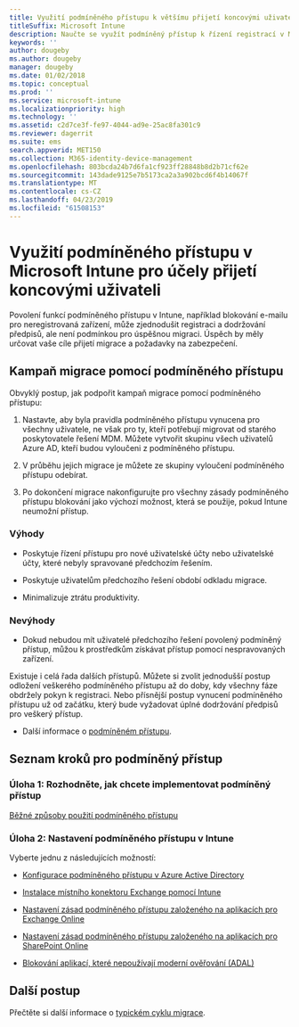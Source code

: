 ```yaml
---
title: Využití podmíněného přístupu k většímu přijetí koncovými uživateli
titleSuffix: Microsoft Intune
description: Naučte se využít podmíněný přístup k řízení registrací v Microsoft Intune.
keywords: ''
author: dougeby
ms.author: dougeby
manager: dougeby
ms.date: 01/02/2018
ms.topic: conceptual
ms.prod: ''
ms.service: microsoft-intune
ms.localizationpriority: high
ms.technology: ''
ms.assetid: c2d7ce3f-fe97-4044-ad9e-25ac8fa301c9
ms.reviewer: dagerrit
ms.suite: ems
search.appverid: MET150
ms.collection: M365-identity-device-management
ms.openlocfilehash: 803bcda24b7d6fa1cf923ff28848b8d2b71cf62e
ms.sourcegitcommit: 143dade9125e7b5173ca2a3a902bcd6f4b14067f
ms.translationtype: MT
ms.contentlocale: cs-CZ
ms.lasthandoff: 04/23/2019
ms.locfileid: "61508153"
---
```

# <a name="drive-end-user-adoption-with-conditional-access-in-microsoft-intune"></a>Využití podmíněného přístupu v Microsoft Intune pro účely přijetí koncovými uživateli

Povolení funkcí podmíněného přístupu v Intune, například blokování e-mailu pro neregistrovaná zařízení, může zjednodušit registraci a dodržování předpisů, ale není podmínkou pro úspěšnou migraci. Úspěch by měly určovat vaše cíle přijetí migrace a požadavky na zabezpečení.

## <a name="migration-campaign-with-conditional-access"></a>Kampaň migrace pomocí podmíněného přístupu

Obvyklý postup, jak podpořit kampaň migrace pomocí podmíněného přístupu:

1.  Nastavte, aby byla pravidla podmíněného přístupu vynucena pro všechny uživatele, ne však pro ty, kteří potřebují migrovat od starého poskytovatele řešení MDM. Můžete vytvořit skupinu všech uživatelů Azure AD, kteří budou vyloučeni z podmíněného přístupu.

2.  V průběhu jejich migrace je můžete ze skupiny vyloučení podmíněného přístupu odebírat.

3.  Po dokončení migrace nakonfigurujte pro všechny zásady podmíněného přístupu blokování jako výchozí možnost, která se použije, pokud Intune neumožní přístup.

### <a name="advantages"></a>Výhody

-   Poskytuje řízení přístupu pro nové uživatelské účty nebo uživatelské účty, které nebyly spravované předchozím řešením.

-   Poskytuje uživatelům předchozího řešení období odkladu migrace.

-   Minimalizuje ztrátu produktivity.

### <a name="disadvantages"></a>Nevýhody

-   Dokud nebudou mít uživatelé předchozího řešení povolený podmíněný přístup, můžou k prostředkům získávat přístup pomocí nespravovaných zařízení.


Existuje i celá řada dalších přístupů. Můžete si zvolit jednodušší postup odložení veškerého podmíněného přístupu až do doby, kdy všechny fáze obdržely pokyn k registraci. Nebo přísnější postup vynucení podmíněného přístupu už od začátku, který bude vyžadovat úplné dodržování předpisů pro veškerý přístup.

-   Další informace o [podmíněném přístupu](conditional-access.md).

## <a name="task-list-for-conditional-access"></a>Seznam kroků pro podmíněný přístup

### <a name="task-1-decide-how-you-are-going-to-implement-conditional-access"></a>Úloha 1: Rozhodněte, jak chcete implementovat podmíněný přístup

[Běžné způsoby použití podmíněného přístupu](conditional-access-intune-common-ways-use.md)

### <a name="task-2-set-up-intune-conditional-access"></a>Úloha 2: Nastavení podmíněného přístupu v Intune

Vyberte jednu z následujících možností:

-   [Konfigurace podmíněného přístupu v Azure Active Directory](https://docs.microsoft.com/azure/active-directory/active-directory-conditional-access-azure-portal)

-   [Instalace místního konektoru Exchange pomocí Intune](exchange-connector-install.md)

-   [Nastavení zásad podmíněného přístupu založeného na aplikacích pro Exchange Online](app-based-conditional-access-intune-create.md)

-   [Nastavení zásad podmíněného přístupu založeného na aplikacích pro SharePoint Online](app-based-conditional-access-intune-create.md)

-   [Blokování aplikací, které nepoužívají moderní ověřování (ADAL)](app-modern-authentication-block.md)

## <a name="next-steps"></a>Další postup

Přečtěte si další informace o [typickém cyklu migrace](migration-guide-cycle.md).
